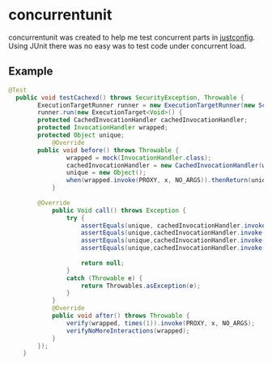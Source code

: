 concurrentunit
==============

concurrentunit was created to help me test concurrent parts in [justconfig](https://github.com/asafh/justconfig).  
Using JUnit there was no easy was to test code under concurrent load.

## Example

```java
@Test
  public void testCachexd() throws SecurityException, Throwable {
		ExecutionTargetRunner runner = new ExecutionTargetRunner(new ScheduledExecutionStrategy(50, 100, 50));
		runner.run(new ExecutionTarget<Void>() {
		protected CachedInvocationHandler cachedInvocationHandler;
		protected InvocationHandler wrapped;
		protected Object unique;
			@Override
	  	public void before() throws Throwable {
				wrapped = mock(InvocationHandler.class);
				cachedInvocationHandler = new CachedInvocationHandler(wrapped);
				unique = new Object();
				when(wrapped.invoke(PROXY, x, NO_ARGS)).thenReturn(unique);
			}
	    
	    @Override
			public Void call() throws Exception {
				try {
					assertEquals(unique, cachedInvocationHandler.invoke(PROXY, x, NO_ARGS));
					assertEquals(unique,cachedInvocationHandler.invoke(PROXY, x, NO_ARGS));
					assertEquals(unique,cachedInvocationHandler.invoke(PROXY, x, NO_ARGS));
					assertEquals(unique,cachedInvocationHandler.invoke(PROXY, x, NO_ARGS));
					
					return null;
				}
				catch (Throwable e) {
					return Throwables.asException(e);
				}
			}
			@Override
			public void after() throws Throwable {
				verify(wrapped, times(1)).invoke(PROXY, x, NO_ARGS);
				verifyNoMoreInteractions(wrapped);
			}
		});
	}
```
